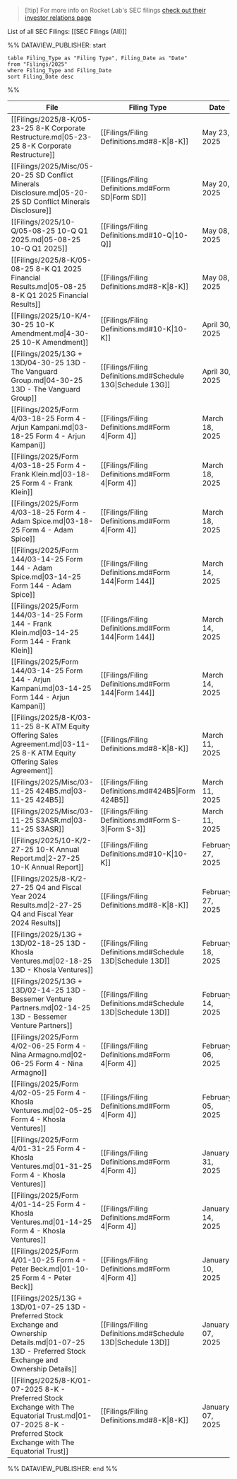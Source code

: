 
>[!tip] For more info on Rocket Lab's SEC filings [check out their investor relations page](https://investors.rocketlabusa.com/financials/sec-filings/default.aspx)

List of all SEC Filings: [[SEC Filings (All)]]

%% DATAVIEW_PUBLISHER: start
```
table Filing_Type as "Filing Type", Filing_Date as "Date"
from "Filings/2025"
where Filing_Type and Filing_Date
sort Filing_Date desc

```
%%

| File                                                                                                                                                             | Filing Type                                                  | Date              |
| ---------------------------------------------------------------------------------------------------------------------------------------------------------------- | ------------------------------------------------------------ | ----------------- |
| [[Filings/2025/8-K/05-23-25 8-K Corporate Restructure.md\|05-23-25 8-K Corporate Restructure]]                                                                   | [[Filings/Filing Definitions.md#8-K\|8-K]]                   | May 23, 2025      |
| [[Filings/2025/Misc/05-20-25 SD Conflict Minerals Disclosure.md\|05-20-25 SD Conflict Minerals Disclosure]]                                                      | [[Filings/Filing Definitions.md#Form SD\|Form SD]]           | May 20, 2025      |
| [[Filings/2025/10-Q/05-08-25 10-Q Q1 2025.md\|05-08-25 10-Q Q1 2025]]                                                                                            | [[Filings/Filing Definitions.md#10-Q\|10-Q]]                 | May 08, 2025      |
| [[Filings/2025/8-K/05-08-25 8-K Q1 2025 Financial Results.md\|05-08-25 8-K Q1 2025 Financial Results]]                                                           | [[Filings/Filing Definitions.md#8-K\|8-K]]                   | May 08, 2025      |
| [[Filings/2025/10-K/4-30-25 10-K Amendment.md\|4-30-25 10-K Amendment]]                                                                                          | [[Filings/Filing Definitions.md#10-K\|10-K]]                 | April 30, 2025    |
| [[Filings/2025/13G + 13D/04-30-25 13D - The Vanguard Group.md\|04-30-25 13D - The Vanguard Group]]                                                               | [[Filings/Filing Definitions.md#Schedule 13G\|Schedule 13G]] | April 30, 2025    |
| [[Filings/2025/Form 4/03-18-25 Form 4 - Arjun Kampani.md\|03-18-25 Form 4 - Arjun Kampani]]                                                                      | [[Filings/Filing Definitions.md#Form 4\|Form 4]]             | March 18, 2025    |
| [[Filings/2025/Form 4/03-18-25 Form 4 - Frank Klein.md\|03-18-25 Form 4 - Frank Klein]]                                                                          | [[Filings/Filing Definitions.md#Form 4\|Form 4]]             | March 18, 2025    |
| [[Filings/2025/Form 4/03-18-25 Form 4 - Adam Spice.md\|03-18-25 Form 4 - Adam Spice]]                                                                            | [[Filings/Filing Definitions.md#Form 4\|Form 4]]             | March 18, 2025    |
| [[Filings/2025/Form 144/03-14-25 Form 144 - Adam Spice.md\|03-14-25 Form 144 - Adam Spice]]                                                                      | [[Filings/Filing Definitions.md#Form 144\|Form 144]]         | March 14, 2025    |
| [[Filings/2025/Form 144/03-14-25 Form 144 - Frank Klein.md\|03-14-25 Form 144 - Frank Klein]]                                                                    | [[Filings/Filing Definitions.md#Form 144\|Form 144]]         | March 14, 2025    |
| [[Filings/2025/Form 144/03-14-25 Form 144 - Arjun Kampani.md\|03-14-25 Form 144 - Arjun Kampani]]                                                                | [[Filings/Filing Definitions.md#Form 144\|Form 144]]         | March 14, 2025    |
| [[Filings/2025/8-K/03-11-25 8-K ATM Equity Offering Sales Agreement.md\|03-11-25 8-K ATM Equity Offering Sales Agreement]]                                       | [[Filings/Filing Definitions.md#8-K\|8-K]]                   | March 11, 2025    |
| [[Filings/2025/Misc/03-11-25 424B5.md\|03-11-25 424B5]]                                                                                                          | [[Filings/Filing Definitions.md#424B5\|Form 424B5]]          | March 11, 2025    |
| [[Filings/2025/Misc/03-11-25 S3ASR.md\|03-11-25 S3ASR]]                                                                                                          | [[Filings/Filing Definitions.md#Form S-3\|Form S-3]]         | March 11, 2025    |
| [[Filings/2025/10-K/2-27-25 10-K Annual Report.md\|2-27-25 10-K Annual Report]]                                                                                  | [[Filings/Filing Definitions.md#10-K\|10-K]]                 | February 27, 2025 |
| [[Filings/2025/8-K/2-27-25 Q4 and Fiscal Year 2024 Results.md\|2-27-25 Q4 and Fiscal Year 2024 Results]]                                                         | [[Filings/Filing Definitions.md#8-K\|8-K]]                   | February 27, 2025 |
| [[Filings/2025/13G + 13D/02-18-25 13D - Khosla Ventures.md\|02-18-25 13D - Khosla Ventures]]                                                                     | [[Filings/Filing Definitions.md#Schedule 13D\|Schedule 13D]] | February 18, 2025 |
| [[Filings/2025/13G + 13D/02-14-25 13D - Bessemer Venture Partners.md\|02-14-25 13D - Bessemer Venture Partners]]                                                 | [[Filings/Filing Definitions.md#Schedule 13D\|Schedule 13D]] | February 14, 2025 |
| [[Filings/2025/Form 4/02-06-25 Form 4 - Nina Armagno.md\|02-06-25 Form 4 - Nina Armagno]]                                                                        | [[Filings/Filing Definitions.md#Form 4\|Form 4]]             | February 06, 2025 |
| [[Filings/2025/Form 4/02-05-25 Form 4 - Khosla Ventures.md\|02-05-25 Form 4 - Khosla Ventures]]                                                                  | [[Filings/Filing Definitions.md#Form 4\|Form 4]]             | February 05, 2025 |
| [[Filings/2025/Form 4/01-31-25 Form 4 - Khosla Ventures.md\|01-31-25 Form 4 - Khosla Ventures]]                                                                  | [[Filings/Filing Definitions.md#Form 4\|Form 4]]             | January 31, 2025  |
| [[Filings/2025/Form 4/01-14-25 Form 4 - Khosla Ventures.md\|01-14-25 Form 4 - Khosla Ventures]]                                                                  | [[Filings/Filing Definitions.md#Form 4\|Form 4]]             | January 14, 2025  |
| [[Filings/2025/Form 4/01-10-25 Form 4 - Peter Beck.md\|01-10-25 Form 4 - Peter Beck]]                                                                            | [[Filings/Filing Definitions.md#Form 4\|Form 4]]             | January 10, 2025  |
| [[Filings/2025/13G + 13D/01-07-25 13D - Preferred Stock Exchange and Ownership Details.md\|01-07-25 13D - Preferred Stock Exchange and Ownership Details]]       | [[Filings/Filing Definitions.md#Schedule 13D\|Schedule 13D]] | January 07, 2025  |
| [[Filings/2025/8-K/01-07-2025 8-K - Preferred Stock Exchange with The Equatorial Trust.md\|01-07-2025 8-K - Preferred Stock Exchange with The Equatorial Trust]] | [[Filings/Filing Definitions.md#8-K\|8-K]]                   | January 07, 2025  |

%% DATAVIEW_PUBLISHER: end %%